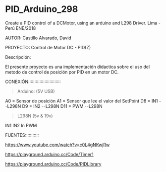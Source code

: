 # PID_Arduino_298
Create a PID control of a DCMotor, using an arduino and L298 Driver.
Lima - Perú ENE/2018

AUTOR: Castillo Alvarado, David 

PROYECTO: Control de Motor DC - PID(Z)

Descripción:

  El presente proyecto es una implementación didactica sobre el uso
  del metodo de control de posición por PID en un motor DC.
  
CONEXIÓN::::::::::::::::::::::::::

> Arduino: (5V USB)

  A0  = Sensor de posición
  A1  = Sensor que lee el valor del SetPoint
  D8  = IN1 --L298N
  D9  = IN2 --L298N
  D11 = PWM --L298N
  
> L298N (5v & 19v)

  IN1
  IN2
  In PWM 
  
FUENTES:::::::::::

  https://www.youtube.com/watch?v=c0L4gNKwjRw
  
  https://playground.arduino.cc/Code/Timer1
  
  https://playground.arduino.cc/Code/PIDLibrary

